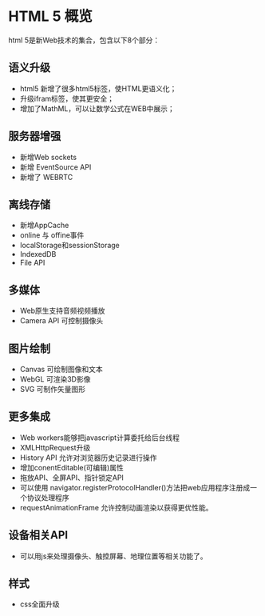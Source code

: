 # HTML 5 概览

html 5是新Web技术的集合，包含以下8个部分：

## 语义升级
- html5 新增了很多html5标签，使HTML更语义化；
- 升级ifram标签，使其更安全；
- 增加了MathML，可以让数学公式在WEB中展示；

## 服务器增强
- 新增Web sockets
- 新增 EventSource API
- 新增了 WEBRTC

## 离线存储
- 新增AppCache
- online 与 offine事件
- localStorage和sessionStorage
- IndexedDB
- File API

## 多媒体
- Web原生支持音频视频播放
- Camera API 可控制摄像头


## 图片绘制
- Canvas 可绘制图像和文本
- WebGL 可渲染3D影像
- SVG 可制作矢量图形


## 更多集成
- Web workers能够把javascript计算委托给后台线程
- XMLHttpRequest升级
- History API 允许对浏览器历史记录进行操作
- 增加conentEditable(可编辑)属性
- 拖放API、全屏API、指针锁定API
- 可以使用 navigator.registerProtocolHandler()方法把web应用程序注册成一个协议处理程序
- requestAnimationFrame 允许控制动画渲染以获得更优性能。


## 设备相关API
- 可以用js来处理摄像头、触控屏幕、地理位置等相关功能了。


## 样式
- css全面升级


